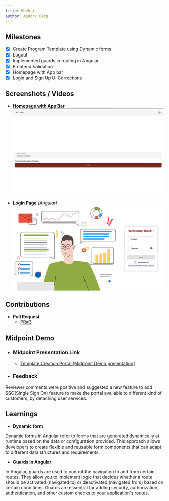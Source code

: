 ```yaml
---
title: Week 4
author: Apoorv Garg
---
```


## Milestones
- [x] Create Program Template using Dynamic forms
- [x] Logout 
- [x] Implemented guards in routing in Angular
- [x] Frontend Validation
- [x] Homepage with App bar
- [x] Login and Sign Up UI Corrections

## Screenshots / Videos 

- **Homepage with App Bar**
![](../assets/homepage-initial.png)

- **Login Page** *(Angular)* 
![](../assets/login_page_2.png)
## Contributions

- **Pull Request**
    - [PR#3](https://github.com/ELEVATE-Project/template-creation-portal/pull/3)


## Midpoint Demo
- ### Midpoint Presentation Link
  - [Template Creation Portal [Midpoint Demo presentation]](https://docs.google.com/presentation/d/1o9bto7NcWyAaQQwDw9KQjZV1fV2YOLFkE6pkldSDy-I/edit?usp=sharing)

- ### Feedback

Reviewer comments were positive and suggested a new feature to add SSO(Single Sign On) feature to make the portal available to different kind of customers, by detaching user services.

## Learnings

- **Dynamic form**

Dynamic forms in Angular refer to forms that are generated dynamically at runtime based on the data or configuration provided. This approach allows developers to create flexible and reusable form components that can adapt to different data structures and requirements.

- **Guards in Angular**

In Angular, guards are used to control the navigation to and from certain routes. They allow you to implement logic that decides whether a route should be activated (navigated to) or deactivated (navigated from) based on certain conditions. Guards are essential for adding security, authorization, authentication, and other custom checks to your application's routes.
